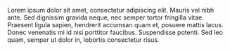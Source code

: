 Lorem ipsum dolor sit amet, consectetur adipiscing elit. Mauris vel nibh ante. Sed dignissim gravida neque, nec semper tortor fringilla vitae. Praesent ligula sapien, hendrerit accumsan quam et, posuere mattis lacus. Donec venenatis mi id nisi porttitor faucibus. Suspendisse potenti. Sed leo quam, semper ut dolor in, lobortis consectetur risus.